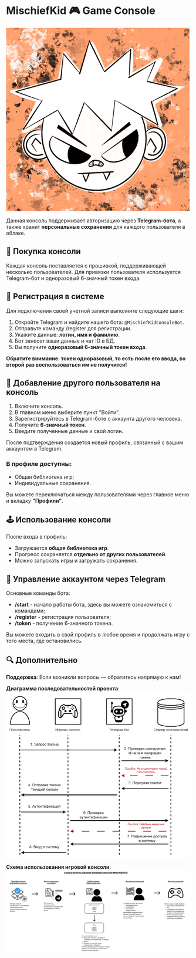 # MischiefKid 🎮 Game Console

![image](https://github.com/sxannyy/MischiefKid_game_console/blob/main/logo.png)

Данная консоль поддерживает авторизацию через **Telegram-бота**, а также хранит **персональные сохранения** для каждого пользователя в облаке.

## 🛒 Покупка консоли

Каждая консоль поставляется с прошивкой, поддерживающей несколько пользователей. Для привязки пользователя используется Telegram-бот и одноразовый 6-значный токен входа.

## 📝 Регистрация в системе

Для подключения своей учетной записи выполните следующие шаги:

1. Откройте Telegram и найдите нашего бота: `@MischiefKidConsoleBot`.
2. Отправьте команду /register для регистрации.
3. Укажите данные: **логин, имя и фамилию**.
4. Бот занесет ваши данные и чат ID в БД.
5. Вы получите **одноразовый 6-значный токен входа**.

**Обратите внимание: токен одноразовый, то есть после его ввода, во второй раз воспользоваться им не получится!**

## 👤 Добавление другого пользователя на консоль

1. Включите консоль.
2. В главном меню выберите пункт "Войти".
3. Зарегистрируйтесь в Telegram-боте с аккаунта другого человека.
4. Получите **6-значный токен**.
5. Введите полученные данные и свой логин. 

После подтверждения создается новый профиль, связанный с вашим аккаунтом в Telegram.

### В профиле доступны:
- Общая библиотека игр;
- Индивидуальные сохранения.

Вы можете переключаться между пользователями через главное меню и вкладку **"Профили"**.

## 🕹 Использование консоли

После входа в профиль:
- Загружается **общая библиотека игр**.
- Прогресс сохраняется **отдельно от других пользователей**.
- Можно запускать игры и загружать сохранения.

## 🤖 Управление аккаунтом через Telegram

Основные команды бота:
- **/start** - начало работы бота, здесь вы можете ознакомиться с командами;
- **/register** - регистрация пользователя;
- **/token** - получение 6-значного токена.

Вы можете входить в свой профиль в любое время и продолжать игру с того места, где остановились.

## 🔍 Дополнительно

**Поддержка**:
Если возникли вопросы — обратитесь напрямую к нам!

**Диаграмма последовательностей проекта**:
![image](https://github.com/sxannyy/MischiefKid_game_console/blob/main/diagram.png)

**Схема использования игровой консоли**:
![image](https://github.com/sxannyy/MischiefKid_game_console/blob/main/scheme.png)
